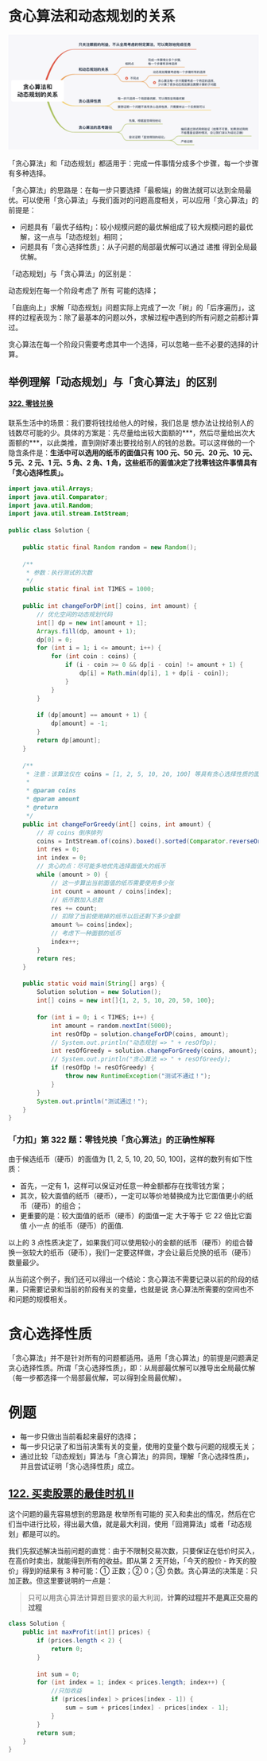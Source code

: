 # 贪心算法和动态规划的关系

![image.png](https://raw.githubusercontent.com/syllr/image/main/uPic/202109262116545CUsD4.png)

「贪心算法」和「动态规划」都适用于：完成一件事情分成多个步骤，每一个步骤有多种选择。

「贪心算法」的思路是：在每一步只要选择「最极端」的做法就可以达到全局最优。可以使用「贪心算法」与我们面对的问题高度相关，可以应用「贪心算法」的前提是：

* 问题具有「最优子结构」：较小规模问题的最优解组成了较大规模问题的最优解，这一点与「动态规划」相同；
* 问题具有「贪心选择性质」：从子问题的局部最优解可以通过 递推 得到全局最优解。

「动态规划」与「贪心算法」的区别是：

动态规划在每一个阶段考虑了 所有 可能的选择；

「自底向上」求解「动态规划」问题实际上完成了一次「树」的「后序遍历」，这样的过程表现为：除了最基本的问题以外，求解过程中遇到的所有问题之前都计算过。

贪心算法在每一个阶段只需要考虑其中一个选择，可以忽略一些不必要的选择的计算。

## 举例理解「动态规划」与「贪心算法」的区别

#### [322. 零钱兑换](https://leetcode-cn.com/problems/coin-change/)

联系生活中的场景：我们要将钱找给他人的时候，我们总是 想办法让找给别人的钱数尽可能的少。具体的方案是：先尽量给出较大面额的***，然后尽量给出次大面额的***，以此类推，直到刚好凑出要找给别人的钱的总数。可以这样做的一个隐含条件是：**生活中可以选用的纸币的面值只有 100 元、50 元、20 元、10 元、5 元、2 元、1 元、5 角、2 角、1 角，这些纸币的面值决定了找零钱这件事情具有「贪心选择性质」。**

```java
import java.util.Arrays;
import java.util.Comparator;
import java.util.Random;
import java.util.stream.IntStream;

public class Solution {

    public static final Random random = new Random();

    /**
     * 参数：执行测试的次数
     */
    public static final int TIMES = 1000;

    public int changeForDP(int[] coins, int amount) {
        // 优化空间的动态规划代码
        int[] dp = new int[amount + 1];
        Arrays.fill(dp, amount + 1);
        dp[0] = 0;
        for (int i = 1; i <= amount; i++) {
            for (int coin : coins) {
                if (i - coin >= 0 && dp[i - coin] != amount + 1) {
                    dp[i] = Math.min(dp[i], 1 + dp[i - coin]);
                }
            }
        }

        if (dp[amount] == amount + 1) {
            dp[amount] = -1;
        }
        return dp[amount];
    }

    /**
     * 注意：该算法仅在 coins = [1, 2, 5, 10, 20, 100] 等具有贪心选择性质的面值列表下有效
     *
     * @param coins
     * @param amount
     * @return
     */
    public int changeForGreedy(int[] coins, int amount) {
        // 将 coins 倒序排列
        coins = IntStream.of(coins).boxed().sorted(Comparator.reverseOrder()).mapToInt(Integer::intValue).toArray();
        int res = 0;
        int index = 0;
        // 贪心的点：尽可能多地优先选择面值大的纸币
        while (amount > 0) {
            // 这一步算出当前面值的纸币需要使用多少张
            int count = amount / coins[index];
            // 纸币数加入总数
            res += count;
            // 扣除了当前使用掉的纸币以后还剩下多少金额
            amount %= coins[index];
            // 考虑下一种面额的纸币
            index++;
        }
        return res;
    }

    public static void main(String[] args) {
        Solution solution = new Solution();
        int[] coins = new int[]{1, 2, 5, 10, 20, 50, 100};

        for (int i = 0; i < TIMES; i++) {
            int amount = random.nextInt(5000);
            int resOfDp = solution.changeForDP(coins, amount);
            // System.out.println("动态规划 => " + resOfDp);
            int resOfGreedy = solution.changeForGreedy(coins, amount);
            // System.out.println("贪心算法 => " + resOfGreedy);
            if (resOfDp != resOfGreedy) {
                throw new RuntimeException("测试不通过！");
            }
        }
        System.out.println("测试通过！");
    }
}
```

### 「力扣」第 322 题：零钱兑换「贪心算法」的正确性解释

由于候选纸币（硬币）的面值为 [1, 2, 5, 10, 20, 50, 100]，这样的数列有如下性质：

* 首先，一定有 1，这样可以保证对任意一种金额都存在找零钱方案；
* 其次，较大面值的纸币（硬币），一定可以等价地替换成为比它面值更小的纸币（硬币）的组合；
* 更重要的是：较大面值的纸币（硬币）的面值一定 大于等于 它 22 倍比它面值 小一点 的纸币（硬币）的面值.

以上的 3 点性质决定了，如果我们可以使用较小的金额的纸币（硬币）的组合替换一张较大的纸币（硬币），我们一定要这样做，才会让最后兑换的纸币（硬币）数量最少。

从当前这个例子，我们还可以得出一个结论：贪心算法不需要记录以前的阶段的结果，只需要记录和当前的阶段有关的变量，也就是说 贪心算法所需要的空间也不和问题的规模相关。

# 贪心选择性质

「贪心算法」并不是针对所有的问题都适用。适用「贪心算法」的前提是问题满足 贪心选择性质。所谓「贪心选择性质」，即：从局部最优解可以推导出全局最优解（每一步都选择一个局部最优解，可以得到全局最优解）。

# 例题

* 每一步只做出当前看起来最好的选择；
* 每一步只记录了和当前决策有关的变量，使用的变量个数与问题的规模无关；
* 通过比较「动态规划」算法与「贪心算法」的异同，理解「贪心选择性质」，并且尝试证明「贪心选择性质」成立。

## [122. 买卖股票的最佳时机 II](https://leetcode-cn.com/problems/best-time-to-buy-and-sell-stock-ii/)

这个问题的最先容易想到的思路是 枚举所有可能的 买入和卖出的情况，然后在它们当中进行比较，得出最大值，就是最大利润，使用「回溯算法」或者「动态规划」都是可以的。

我们先叙述解决当前问题的直觉：由于不限制交易次数，只要保证在低价时买入，在高价时卖出，就能得到所有的收益。即从第 2 天开始，「今天的股价 - 昨天的股价」得到的结果有 3 种可能：① 正数；② 0；③ 负数。贪心算法的决策是：只加正数。但这里要说明的一点是：

> 只可以用贪心算法计算题目要求的最大利润，**计算的过程并不是真正交易的过程**

```java
class Solution {
    public int maxProfit(int[] prices) {
        if (prices.length < 2) {
            return 0;
        }

        int sum = 0;
        for (int index = 1; index < prices.length; index++) {
            //只加收益
            if (prices[index] > prices[index - 1]) {
                sum = sum + prices[index] - prices[index - 1];
            }
        }
        return sum;
    }
}
```

